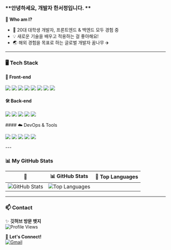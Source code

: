 ### **안녕하세요, 개발자 한서정입니다. **  


🌱 **Who am I?**  
- 📌 20대 대학생 개발자, 프론트엔드 & 백엔드 모두 경험 중  
- 💡 새로운 기술을 배우고 적용하는 걸 좋아해요!  
- 🌏 해외 경험을 목표로 하는 글로벌 개발자 꿈나무 ✈️  

---

### 🖥️ Tech Stack  

#### 🎨 Front-end  
<p>
<img src="https://img.shields.io/badge/HTML5-E34F26?style=flat-square&logo=HTML5&logoColor=white"/>  
<img src="https://img.shields.io/badge/CSS3-1572B6?style=flat-square&logo=CSS3&logoColor=white"/>  
<img src="https://img.shields.io/badge/JavaScript-F7DF1E?style=flat-square&logo=JavaScript&logoColor=black"/>  
<img src="https://img.shields.io/badge/TypeScript-3178C6?style=flat-square&logo=TypeScript&logoColor=white"/>  
<img src="https://img.shields.io/badge/React-61DAFB?style=flat-square&logo=React&logoColor=white"/>  
<img src="https://img.shields.io/badge/Vite-646CFF?style=flat-square&logo=Vite&logoColor=white"/>  
<img src="https://img.shields.io/badge/Styled%20Components-DB7093?style=flat-square&logo=styled-components&logoColor=white"/>  
<img src="https://img.shields.io/badge/TailwindCSS-38B2AC?style=flat-square&logo=TailwindCSS&logoColor=white"/>  
</p>

#### 🛠 Back-end  
<p>
<img src="https://img.shields.io/badge/Java-007396?style=flat-square&logo=Java&logoColor=white"/>  
<img src="https://img.shields.io/badge/Node.js-339933?style=flat-square&logo=Node.js&logoColor=white"/>  
<img src="https://img.shields.io/badge/Spring%20Boot-6DB33F?style=flat-square&logo=SpringBoot&logoColor=white"/>  
<img src="https://img.shields.io/badge/Prisma-2D3748?style=flat-square&logo=Prisma&logoColor=white"/>  
<img src="https://img.shields.io/badge/MySQL-4479A1?style=flat-square&logo=MySQL&logoColor=white"/>  
</p>
#### ☁️ DevOps & Tools  
<p>
<img src="https://img.shields.io/badge/Git-F05032?style=flat-square&logo=Git&logoColor=white"/>  
<img src="https://img.shields.io/badge/GitHub-181717?style=flat-square&logo=GitHub&logoColor=white"/>  
<img src="https://img.shields.io/badge/GitHub%20Actions-2088FF?style=flat-square&logo=GitHub-Actions&logoColor=white"/>  
<img src="https://img.shields.io/badge/Vercel-000000?style=flat-square&logo=Vercel&logoColor=white"/>  
<img src="https://img.shields.io/badge/AWS-232F3E?style=flat-square&logo=Amazon-AWS&logoColor=white"/>  
</p>
---

### **📊 My GitHub Stats**  

| 🌟 | 📊 GitHub Stats | 📌 Top Languages |
|---|---|---|
| ![GitHub Stats](https://github-readme-stats.vercel.app/api?username=xseojungx&show_icons=true&theme=default&hide_border=true&count_private=true) | ![Top Languages](https://github-readme-stats.vercel.app/api/top-langs/?username=xseojungx&layout=compact&theme=default&hide_border=true) |

---

### 📫 Contact  

✨ **깃허브 방문 뱃지**  
![Profile Views](https://komarev.com/ghpvc/?username=xseojungx&color=blue)  

💌 **Let's Connect!**  
[![Gmail](https://img.shields.io/badge/Gmail-D14836?style=flat-square&logo=gmail&logoColor=white)](mailto:sjhan0814@gmail.com)  


